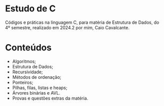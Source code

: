 # Estudo de C

Códigos e práticas na linguagem C, para matéria de Estrutura de Dados, do 4º semestre, realizado em 2024.2 por mim, Caio Cavalcante.

# Conteúdos
- Algoritmos;
- Estrutura de Dados;
- Recursividade;
- Métodos de ordenação;
- Ponteiros;
- Pilhas, filas, listas e heaps;
- Árvores binárias e AVL.
- Provas e questões extras da matéria.
